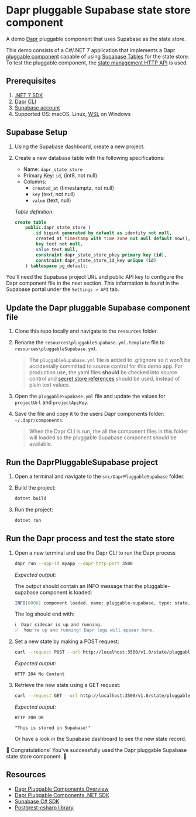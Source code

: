 # Dapr pluggable Supabase state store component

A demo [Dapr](https://docs.dapr.io/) pluggable component that uses Supabase as the state store.

This demo consists of a C#/.NET 7 application that implements a Dapr [pluggable component](https://docs.dapr.io/developing-applications/develop-components/pluggable-components/pluggable-components-overview/) capable of using [Supabase Tables](https://supabase.com/docs/guides/database/tables) for the state store. To test the pluggable component, the [state management HTTP API](https://docs.dapr.io/reference/api/state_api/) is used.

## Prerequisites

1. [.NET 7 SDK](https://dotnet.microsoft.com/download/dotnet/7.0)
2. [Dapr CLI](https://docs.dapr.io/getting-started/install-dapr-cli/)
3. [Supabase account](https://supabase.io/)
4. Supported OS: macOS, Linux, [WSL](https://learn.microsoft.com/en-us/windows/wsl/install) on Windows

## Supabase Setup

1. Using the Supabase dashboard, create a new project.
2. Create a new database table with the following specifications:
    - Name: `dapr_state_store`
    - Primary Key: `id`, (int8, not null)
    - Columns:
        - `created_at` (timestamptz, not null)
        - `key` (text, not null)
        - `value` (text, null)

    *Table definition:*

    ```sql
    create table
        public.dapr_state_store (
            id bigint generated by default as identity not null,
            created_at timestamp with time zone not null default now(),
            key text not null,
            value text null,
            constraint dapr_state_store_pkey primary key (id),
            constraint dapr_state_store_id_key unique (id)
        ) tablespace pg_default;
    ```

You'll need the Supabase project URL and public API key to configure the Dapr component file in the next section. This information is found in the Supabase portal under the `Settings > API` tab.

## Update the Dapr pluggable Supabase component file

1. Clone this repo locally and navigate to the `resources` folder.
2. Rename the `resources\pluggableSupabase.yml.template` file to `resources\pluggableSupabase.yml`.

   > The `pluggableSupabase.yml` file is added to .gitignore so it won't be accidentally committed to source control for this demo app. For production use, the yaml files **should** be checked into source control and [secret store references](https://docs.dapr.io/operations/components/component-secrets/) should be used, instead of plain text values.

3. Open the `pluggableSupabase.yml` file and update the values for `projectUrl` and `projectApiKey`.
4. Save the file and copy it to the users Dapr components folder: `~/.dapr/components`.

   > When the Dapr CLI is run, the all the component files in this folder will loaded so the pluggable Supabase component should be available.

## Run the DaprPluggableSupabase project

1. Open a terminal and navigate to the `src/DaprPluggableSupabase` folder.
2. Build the project:

    ```bash
    dotnet build
    ```

3. Run the project:

    ```bash
    dotnet run
    ```

## Run the Dapr process and test the state store

1. Open a new terminal and use the Dapr CLI to run the Dapr process

    ```bash
    dapr run --app-id myapp --dapr-http-port 3500
    ```

    *Expected output:*

    The output should contain an INFO message that the pluggable-supabase component is loaded:

    ```bash
    INFO[0000] component loaded. name: pluggable-supabase, type: state.supabase/v1 
    ```

    The log should end with:

    ```bash
    ℹ️  Dapr sidecar is up and running.
    ✅  You're up and running! Dapr logs will appear here.
    ```

2. Set a new state by making a POST request:

    ```bash
    curl --request POST --url http://localhost:3500/v1.0/state/pluggable-supabase --header 'content-type: application/json' --data '[{"key": "key1","value": "This is stored in Supabase!"}]'
    ```

    *Expected output:*
    ```http
    HTTP 204 No Content
    ```

3. Retrieve the new state using a GET request:

    ```bash
    curl --request GET --url http://localhost:3500/v1.0/state/pluggable-supabase/key1
    ```

    *Expected output:*
    ```http
    HTTP 200 OK

    "This is stored in Supabase!"
    ```

    Or have a look in the Supabase dashboard to see the new state record.

🎉 Congratulations! You've successfully used the Dapr pluggable Supabase state store component. 🎉

## Resources

- [Dapr Pluggable Components Overview](https://docs.dapr.io/developing-applications/develop-components/pluggable-components/pluggable-components-overview/)
- [Dapr Pluggable Components .NET SDK](https://docs.dapr.io/developing-applications/develop-components/pluggable-components/pluggable-components-sdks/pluggable-components-dotnet/)
- [Supabase C# SDK](https://supabase.com/docs/reference/csharp/installing)
- [Postgrest-csharp library](https://github.com/supabase-community/postgrest-csharp)